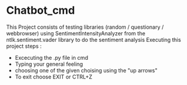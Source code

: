# Chatbot_cmd
This Project consists of testing libraries (random / questionary / webbrowser) using 
SentimentIntensityAnalyzer from the ntlk.sentiment.vader library to do the sentiment analysis
Executing this project steps : 
  * Excecuting the .py file in cmd
  * Typing your general feeling
  * choosing one of the given choising using the "up arrows"
  * To exit choose EXIT or CTRL+Z  
